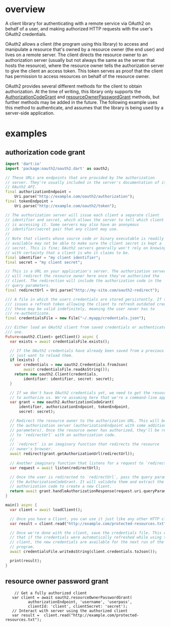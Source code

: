 # overview
A client library for authenticating with a remote service via OAuth2 on
behalf of a user, and making authorized HTTP requests with the user's OAuth2
credentials.

OAuth2 allows a client (the program using this library) to access and
manipulate a resource that's owned by a resource owner (the end user) and
lives on a remote server. The client directs the resource owner to an
authorization server (usually but not always the same as the server that
hosts the resource), where the resource owner tells the authorization server
to give the client an access token. This token serves as proof that the
client has permission to access resources on behalf of the resource owner.

OAuth2 provides several different methods for the client to obtain
authorization. At the time of writing, this library only supports the
[AuthorizationCodeGrant][] and [resourceOwnerPasswordGrant][] methods, but
further methods may be added in the future. The following example uses this
method to authenticate, and assumes that the library is being used by a server-side
application.

[AuthorizationCodeGrant]: http://www.dartdocs.org/documentation/oauth2/latest/index.html#oauth2/oauth2.AuthorizationCodeGrant
[resourceOwnerPasswordGrant]: http://www.dartdocs.org/documentation/oauth2/latest/index.html#oauth2/oauth2.resourceOwnerPasswordGrant

# examples
## authorization code grant
```dart
import 'dart:io'
import 'package:oauth2/oauth2.dart' as oauth2;

// These URLs are endpoints that are provided by the authorization
// server. They're usually included in the server's documentation of its
// OAuth2 API.
final authorizationEndpoint =
    Uri.parse("http://example.com/oauth2/authorization");
final tokenEndpoint =
    Uri.parse("http://example.com/oauth2/token");

// The authorization server will issue each client a separate client
// identifier and secret, which allows the server to tell which client
// is accessing it. Some servers may also have an anonymous
// identifier/secret pair that any client may use.
//
// Note that clients whose source code or binary executable is readily
// available may not be able to make sure the client secret is kept a
// secret. This is fine; OAuth2 servers generally won't rely on knowing
// with certainty that a client is who it claims to be.
final identifier = "my client identifier";
final secret = "my client secret";

// This is a URL on your application's server. The authorization server
// will redirect the resource owner here once they've authorized the
// client. The redirection will include the authorization code in the
// query parameters.
final redirectUrl = Uri.parse("http://my-site.com/oauth2-redirect");

/// A file in which the users credentials are stored persistently. If the server
/// issues a refresh token allowing the client to refresh outdated credentials,
/// these may be valid indefinitely, meaning the user never has to
/// re-authenticate.
final credentialsFile = new File("~/.myapp/credentials.json");

/// Either load an OAuth2 client from saved credentials or authenticate a new
/// one.
Future<oauth2.Client> getClient() async {
  var exists = await credentialsFile.exists();

  // If the OAuth2 credentials have already been saved from a previous run, we
  // just want to reload them.
  if (exists) {
    var credentials = new oauth2.Credentials.fromJson(
        await credentialsFile.readAsString());
    return new oauth2.Client(credentials,
        identifier: identifier, secret: secret);
  }

  // If we don't have OAuth2 credentials yet, we need to get the resource owner
  // to authorize us. We're assuming here that we're a command-line application.
  var grant = new oauth2.AuthorizationCodeGrant(
      identifier, authorizationEndpoint, tokenEndpoint,
      secret: secret);

  // Redirect the resource owner to the authorization URL. This will be a URL on
  // the authorization server (authorizationEndpoint with some additional query
  // parameters). Once the resource owner has authorized, they'll be redirected
  // to `redirectUrl` with an authorization code.
  //
  // `redirect` is an imaginary function that redirects the resource
  // owner's browser.
  await redirect(grant.getAuthorizationUrl(redirectUrl));
  
  // Another imaginary function that listens for a request to `redirectUrl`.
  var request = await listen(redirectUrl);

  // Once the user is redirected to `redirectUrl`, pass the query parameters to
  // the AuthorizationCodeGrant. It will validate them and extract the
  // authorization code to create a new Client.
  return await grant.handleAuthorizationResponse(request.uri.queryParameters);
}

main() async {
  var client = await loadClient();

  // Once you have a Client, you can use it just like any other HTTP client.
  var result = client.read("http://example.com/protected-resources.txt");

  // Once we're done with the client, save the credentials file. This ensures
  // that if the credentials were automatically refreshed while using the
  // client, the new credentials are available for the next run of the
  // program.
  await credentialsFile.writeAsString(client.credentials.toJson());

  print(result);
}
```
## resource owner password grant

```
    // Get a fully authorized client
   var client = await oauth2.resourceOwnerPasswordGrant(
          authorizationEndpoint, 'username', 'userpass',
          clientId: 'client', clientSecret: 'secret');
   // Interact with server using the authorized client
   var result =  client.read("http://example.com/protected-resources.txt");

```
